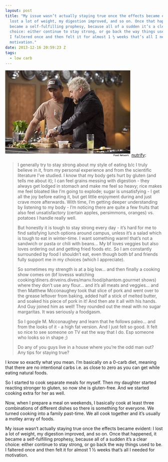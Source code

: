```yaml
---
layout: post
title: "My issue wasn’t actually staying true once the effects became evident: I
  lost a lot of weight, my digestion improved, and so on. Once that happened, it
  became a self-fulfilling prophesy, because all of a sudden it’s a clear
  choice: either continue to stay strong, or go back the way things used to be.
  I faltered once and then felt it for almost 1 ½ weeks that’s all I needed for
  motivation."
date: 2013-12-16 20:59:23 Z
tags:
  - low carb
---
```

![](/media/2013/12/70219101218.jpg)
[nutrify](http://nutrify.tumblr.com/post/70192592612/i-generally-try-to-stay-strong-about-my-style-of):

> I generally try to stay strong about my style of eating b/c I truly believe in it, from my personal experience and from the scientific literature I’ve studied. I know that my body gets hurt by gluten (and tells me about it); I can feel grains messing with digestion - they always get lodged in stomach and make me feel so heavy; rice makes me feel bloated like I’m going to explode; sugar is unsatisfying - I get all the joy before eating it, but get little enjoyment during and just crave more afterwards. With time, I’m getting deeper understanding by listening to my body - I’m noticing there are quite a few fruits that also feel unsatisfactory (certain apples, persimmons, oranges) vs. potatoes I handle really well.
> 
> But honestly it is tough to stay strong every day - it’s hard for me to find satisfying lunch options around campus, unless it’s a salad which is tough to eat in winter-time. I want something warm! that’s not a sandwich or pasta or chili with beans… My bf loves veggies but also loves ordering out and getting fried foods etc. So I am constantly surrounded by food I shouldn’t eat, even though both bf and friends fully support me in my choices (which I appreciate).
> 
> So sometimes my strength is at a big low… and then finally a cooking show comes on (bf lovesss watching cooking/diners.driveins.dives/manv.food/phantom.gourmet shows) where they don’t use any flour… and it’s all meats and veggies… and then Matthew Mcconaughey took that slice of pork and went over to the grease leftover from baking, added half a stick of melted butter, and soaked his piece of pork in it! And then ate it all with his hands. And Guy joined him as well! They rounded out the meal with no sugar margaritas. It was seriously a foodgasm.
> 
> So I google M. Mcconaughey and learn that he follows paleo… and from the looks of it - a high fat version. And I just felt so good. It felt so nice to see someone on TV eat the way that I do. Esp someone who looks so in shape ;)
> 
> Do any of you guys live in a house where you’re the odd man out? Any tips for staying true?

I know so exactly what you mean. I’m basically on a 0-carb diet, meaning that there are no intentional carbs i.e. as close to zero as you can get while eating natural foods.

So I started to cook separate meals for myself. Then my daughter started reacting stronger to gluten, so now she is gluten-free. And we started cooking extra for her as well.

Now, when I prepare a meal on weekends, I basically cook at least three combinations of different dishes so there is something for everyone. We turned cooking into a family past-time. We all cook together and it’s usually a motley array of foods.

My issue wasn’t actually staying true once the effects became evident: I lost a lot of weight, my digestion improved, and so on. Once that happened, it became a self-fulfilling prophesy, because all of a sudden it’s a clear choice: either continue to stay strong, or go back the way things used to be. I faltered once and then felt it for almost 1 ½ weeks that’s all I needed for motivation.
